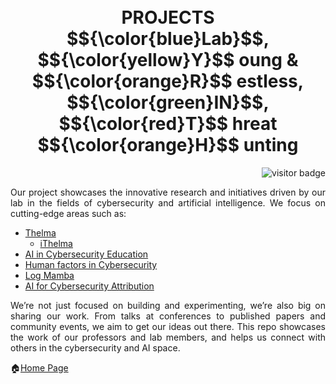 <h1 align="center">
  <br />
  PROJECTS
  <br />
 $${\color{blue}Lab}$$, $${\color{yellow}Y}$$ oung &amp; $${\color{orange}R}$$ estless, $${\color{green}IN}$$, $${\color{red}T}$$ hreat $${\color{orange}H}$$ unting
</h1>
<p align="right">
 

  <img src="https://visitor-badge.laobi.icu/badge?page_id=gilvylanggawan11.projects&left_text=Visitors" alt="visitor badge" style="margin-left: 10px;"/>
</p>

  
<p align="justify"> Our project showcases the innovative research and initiatives driven by our lab in the fields of cybersecurity and artificial intelligence. We focus on cutting-edge areas such as: </p>

- [Thelma](https://github.com/ntust-im-labyrinth/labyrinth/blob/GilvyThelmaProjectM/projects/Thelma/README.md#----thelma-project--)
  -  [iThelma](https://github.com/ntust-im-labyrinth/labyrinth/tree/GilvyThelmaProjectM/projects/iThelma)
- [AI in Cybersecurity Education](https://github.com/ntust-im-labyrinth/labyrinth/blob/GilvyThelmaProjectM/projects/AIinCybersecurityEducation/README.md#----ai-in-cybersecurity-education--)
- [Human factors in Cybersecurity](https://github.com/ntust-im-labyrinth/labyrinth/tree/GilvyThelmaProjectM/projects/HumanfactorsinCybersecurity#----human-factors-in-cybersecurity--)
- [Log Mamba](https://github.com/ntust-im-labyrinth/labyrinth/blob/GilvyThelmaProjectM/projects/logmamba/README.md#----log-mamba--)
- [AI for Cybersecurity Attribution](https://github.com/ntust-im-labyrinth/labyrinth/blob/GilvyThelmaProjectM/projects/AIforCybersecurityAttribution/README.md#----ai-for-cybersecurity-attribution--)



<p align="justify"> We’re not just focused on building and experimenting, we’re also big on sharing our work. From talks at conferences to published papers and community events, we aim to get our ideas out there. This repo showcases the work of our professors and lab members, and helps us connect with others in the cybersecurity and AI space.</p>



🏠[Home Page](https://github.com/ntust-im-labyrinth/labyrinth)


